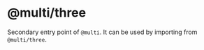 # @multi/three

Secondary entry point of `@multi`. It can be used by importing from `@multi/three`.
